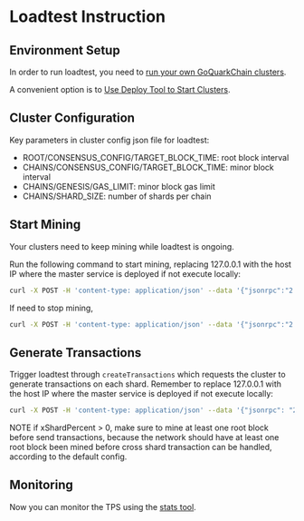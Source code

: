 # Loadtest Instruction

## Environment Setup

In order to run loadtest, you need to [run your own GoQuarkChain clusters](../../README.md#running-multiple-clusters-with-p2p-network-on-different-machines).

A convenient option is to [Use Deploy Tool to Start Clusters](./deployer/README.md#use-deploy-tool-to-start-goquarkchain-clusters).

## Cluster Configuration

Key parameters in cluster config json file for loadtest:

- ROOT/CONSENSUS_CONFIG/TARGET_BLOCK_TIME: root block interval
- CHAINS/CONSENSUS_CONFIG/TARGET_BLOCK_TIME: minor block interval
- CHAINS/GENESIS/GAS_LIMIT: minor block gas limit
- CHAINS/SHARD_SIZE: number of shards per chain

## Start Mining

Your clusters need to keep mining while loadtest is ongoing. 

Run the following command to start mining, replacing 127.0.0.1 with the host IP where the master service is deployed if not execute locally:

```bash
curl -X POST -H 'content-type: application/json' --data '{"jsonrpc":"2.0","method":"setMining","params":[true],"id":0}' http://127.0.0.1:38491
```
If need to stop mining,
```bash
curl -X POST -H 'content-type: application/json' --data '{"jsonrpc":"2.0","method":"setMining","params":[false],"id":0}' http://127.0.0.1:38491
```
## Generate Transactions

Trigger loadtest through `createTransactions` which requests the cluster to generate transactions on each shard. 
Remember to replace 127.0.0.1 with the host IP where the master service is deployed if not execute locally:

```bash
curl -X POST -H 'content-type: application/json' --data '{"jsonrpc": "2.0","method": "createTransactions","params": [{ "numTxPerShard": 10000,"xShardPercent": 0}],"id": 1}' http://127.0.0.1:38491
```
NOTE if xShardPercent > 0, make sure to mine at least one root block before send transactions, because the network should 
have at least one root block been mined before cross shard transaction can be handled, according to the default config.

## Monitoring

Now you can monitor the TPS using the [stats tool](../../cmd/stats).
